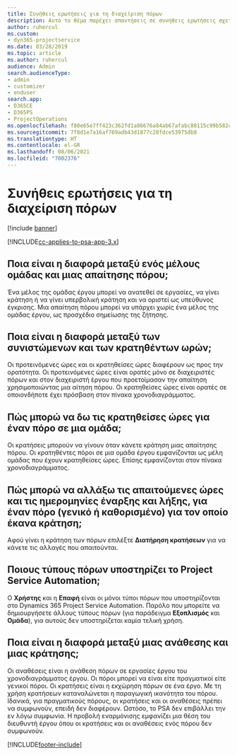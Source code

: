 ```yaml
---
title: Συνήθεις ερωτήσεις για τη διαχείριση πόρων
description: Αυτό το θέμα παρέχει απαντήσεις σε συνήθεις ερωτήσεις σχετικά με τη διαχείριση πόρων.
author: ruhercul
ms.custom:
- dyn365-projectservice
ms.date: 03/28/2019
ms.topic: article
ms.author: ruhercul
audience: Admin
search.audienceType:
- admin
- customizer
- enduser
search.app:
- D365CE
- D365PS
- ProjectOperations
ms.openlocfilehash: f80e65e7ff423c362fd1a86676a84ab67afabc88115c99b582c5eefa6c725a46
ms.sourcegitcommit: 7f8d1e7a16af769adb43d1877c28fdce53975db8
ms.translationtype: HT
ms.contentlocale: el-GR
ms.lasthandoff: 08/06/2021
ms.locfileid: "7002376"
---
```

# <a name="resource-management-faq"></a>Συνήθεις ερωτήσεις για τη διαχείριση πόρων

[!include [banner](../includes/psa-now-project-operations.md)]

[!INCLUDE[cc-applies-to-psa-app-3.x](../includes/cc-applies-to-psa-app-3x.md)]

## <a name="what-is-the-difference-between-a-team-member-and-a-resource-requirement"></a>Ποια είναι η διαφορά μεταξύ ενός μέλους ομάδας και μιας απαίτησης πόρου;

Ένα μέλος της ομάδας έργου μπορεί να ανατεθεί σε εργασίες, να γίνει κράτηση ή να γίνει υπερβολική κράτηση και να οριστεί ως υπεύθυνος έγκρισης. Μια απαίτηση πόρου μπορεί να υπάρχει χωρίς ένα μέλος της ομάδας έργου, ως προσχέδιο σημείωσης της ζήτησης. 

## <a name="what-is-the-difference-between-proposed-and-soft-booked-hours"></a>Ποια είναι η διαφορά μεταξύ των συνιστώμενων και των κρατηθέντων ωρών;

Οι προτεινόμενες ώρες και οι κρατηθείσες ώρες διαφέρουν ως προς την ορατότητα. Οι προτεινόμενες ώρες είναι ορατές μόνο σε διαχειριστές πόρων και στον διαχειριστή έργου που προετοίμασαν την απαίτηση χρησιμοποιώντας μια αίτηση πόρου. Οι κρατηθείσες ώρες είναι ορατές σε οποιονδήποτε έχει πρόσβαση στον πίνακα χρονοδιαγράμματος.

## <a name="how-can-i-see-the-soft-booked-hours-for-resources-on-a-team"></a>Πώς μπορώ να δω τις κρατηθείσες ώρες για έναν πόρο σε μια ομάδα;

Οι κρατήσεις μπορούν να γίνουν όταν κάνετε κράτηση μιας απαίτησης πόρου. Οι κρατηθέντες πόροι σε μια ομάδα έργου εμφανίζονται ως μέλη ομάδας που έχουν κρατηθείσες ώρες. Επίσης εμφανίζονται στον πίνακα χρονοδιαγράμματος.

## <a name="how-do-i-change-the-required-hours-and-the-start-and-end-dates-for-a-resource-generic-or-named-that-i-booked"></a>Πώς μπορώ να αλλάξω τις απαιτούμενες ώρες και τις ημερομηνίες έναρξης και λήξης, για έναν πόρο (γενικό ή καθορισμένο) για τον οποίο έκανα κράτηση;

Αφού γίνει η κράτηση των πόρων επιλέξτε **Διατήρηση κρατήσεων** για να κάνετε τις αλλαγές που απαιτούνται.

## <a name="what-resources-types-does-project-service-automation-support"></a>Ποιους τύπους πόρων υποστηρίζει το Project Service Automation;

Ο **Χρήστης** και η **Επαφή** είναι οι μόνοι τύποι πόρων που υποστηρίζονται στο Dynamics 365 Project Service Automation. Παρόλο που μπορείτε να δημιουργήσετε άλλους τύπους πόρων (για παράδειγμα **Εξοπλισμός** και **Ομάδα**), για αυτούς δεν υποστηρίζεται καμία τελική χρήση.

## <a name="what-is-the-difference-between-an-assignment-and-a-booking"></a>Ποια είναι η διαφορά μεταξύ μιας ανάθεσης και μιας κράτησης;

Οι αναθέσεις είναι η ανάθεση πόρων σε εργασίες έργου του χρονοδιαγράμματος έργου. Οι πόροι μπορεί να είναι είτε πραγματικοί είτε γενικοί πόροι. Οι κρατήσεις είναι η εκχώρηση πόρων σε ένα έργο. Με τη χρήση κρατήσεων καταναλώνεται η παραγωγική ικανότητα του πόρου. Ιδανικά, για πραγματικούς πόρους, οι κρατήσεις και οι αναθέσεις πρέπει να συμφωνούν, επειδή δεν διαφέρουν. Ωστόσο, το PSA δεν επιβάλλει την εν λόγω συμφωνία. Η προβολή εναρμόνισης εμφανίζει μια θέση του διευθυντή έργου όπου οι κρατήσεις και οι αναθέσεις ενός πόρου δεν συμφωνούν.


[!INCLUDE[footer-include](../includes/footer-banner.md)]